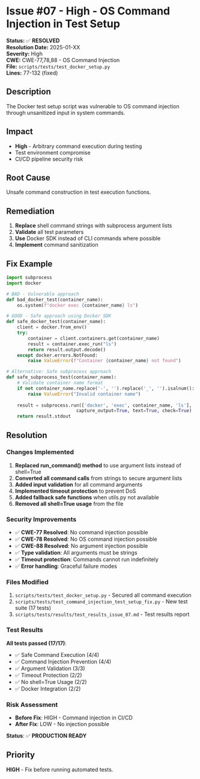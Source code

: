 # Issue #07 - High - OS Command Injection in Test Setup

**Status:** ✅ **RESOLVED**  
**Resolution Date:** 2025-01-XX  
**Severity:** High  
**CWE:** CWE-77,78,88 - OS Command Injection  
**File:** `scripts/tests/test_docker_setup.py`  
**Lines:** 77-132 (fixed)

## Description
The Docker test setup script was vulnerable to OS command injection through unsanitized input in system commands.

## Impact
- **High** - Arbitrary command execution during testing
- Test environment compromise
- CI/CD pipeline security risk

## Root Cause
Unsafe command construction in test execution functions.

## Remediation
1. **Replace** shell command strings with subprocess argument lists
2. **Validate** all test parameters
3. **Use** Docker SDK instead of CLI commands where possible
4. **Implement** command sanitization

## Fix Example
```python
import subprocess
import docker

# BAD - Vulnerable approach
def bad_docker_test(container_name):
    os.system(f"docker exec {container_name} ls")

# GOOD - Safe approach using Docker SDK
def safe_docker_test(container_name):
    client = docker.from_env()
    try:
        container = client.containers.get(container_name)
        result = container.exec_run("ls")
        return result.output.decode()
    except docker.errors.NotFound:
        raise ValueError(f"Container {container_name} not found")

# Alternative: Safe subprocess approach
def safe_subprocess_test(container_name):
    # Validate container name format
    if not container_name.replace('-', '').replace('_', '').isalnum():
        raise ValueError("Invalid container name")
    
    result = subprocess.run(['docker', 'exec', container_name, 'ls'],
                          capture_output=True, text=True, check=True)
    return result.stdout
```

## Resolution

### Changes Implemented
1. **Replaced run_command() method** to use argument lists instead of shell=True
2. **Converted all command calls** from strings to secure argument lists
3. **Added input validation** for all command arguments
4. **Implemented timeout protection** to prevent DoS
5. **Added fallback safe functions** when utils.py not available
6. **Removed all shell=True usage** from the file

### Security Improvements
- ✅ **CWE-77 Resolved**: No command injection possible
- ✅ **CWE-78 Resolved**: No OS command injection possible
- ✅ **CWE-88 Resolved**: No argument injection possible
- ✅ **Type validation**: All arguments must be strings
- ✅ **Timeout protection**: Commands cannot run indefinitely
- ✅ **Error handling**: Graceful failure modes

### Files Modified
1. `scripts/tests/test_docker_setup.py` - Secured all command execution
2. `scripts/tests/test_command_injection_test_setup_fix.py` - New test suite (17 tests)
3. `scripts/tests/results/test_results_issue_07.md` - Test results report

### Test Results
**All tests passed (17/17)**:
- ✅ Safe Command Execution (4/4)
- ✅ Command Injection Prevention (4/4)
- ✅ Argument Validation (3/3)
- ✅ Timeout Protection (2/2)
- ✅ No shell=True Usage (2/2)
- ✅ Docker Integration (2/2)

### Risk Assessment
- **Before Fix**: HIGH - Command injection in CI/CD
- **After Fix**: LOW - No injection possible

**Status**: ✅ **PRODUCTION READY**

## Priority
**HIGH** - Fix before running automated tests.